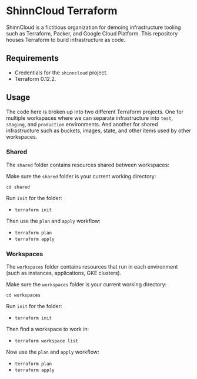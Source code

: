 # ShinnCloud Terraform

ShinnCloud is a fictitious organization for demoing infrastructure tooling such as Terraform, Packer, and Google Cloud Platform. This repository houses Terraform to build infrastructure as code.

## Requirements

* Credentials for the `shinncloud` project.
* Terraform 0.12.2.

## Usage

The code here is broken up into two different Terraform projects. One for multiple workspaces where we can separate infrastructure into `test`, `staging`, and `production` environments. And another for shared infrastructure such as buckets, images, state, and other items used by other workspaces.

### Shared

The `shared` folder contains resources shared between workspaces:

Make sure the `shared` folder is your current working directory:

`cd shared`

Run `init` for the folder:

* `terraform init`

Then use the `plan` and `apply` workflow:

* `terraform plan`
* `terraform apply`

### Workspaces

The `workspaces` folder contains resources that run in each environment (such as instances, applications, GKE clusters).

Make sure the `workspaces` folder is your current working directory:

`cd workspaces`

Run `init` for the folder:

* `terraform init`

Then find a workspace to work in:

* `terraform workspace list`

Now use the `plan` and `apply` workflow:

* `terraform plan`
* `terraform apply`
